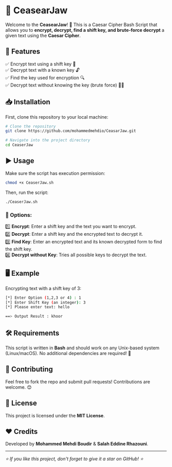 # 🚀 CeasearJaw

Welcome to the **CeasearJaw**! 🔐 This is a Caesar Cipher Bash Script that allows you to **encrypt, decrypt, find a shift key, and brute-force decrypt** a given text using the **Caesar Cipher**.

## 📌 Features
✅ Encrypt text using a shift key 🔏  
✅ Decrypt text with a known key 🔓  
✅ Find the key used for encryption 🔍  
✅ Decrypt text without knowing the key (brute force) 🕵️‍♂️  

## 📥 Installation
First, clone this repository to your local machine:

```bash
# Clone the repository
git clone https://github.com/mohammedmehdio/CeasarJaw.git

# Navigate into the project directory
cd CeaserJaw
```

## ▶️ Usage
Make sure the script has execution permission:

```bash
chmod +x CeaserJaw.sh
```

Then, run the script:

```bash
./CeaserJaw.sh
```

### 🔢 Options:
1️⃣ **Encrypt**: Enter a shift key and the text you want to encrypt.  
2️⃣ **Decrypt**: Enter a shift key and the encrypted text to decrypt it.  
3️⃣ **Find Key**: Enter an encrypted text and its known decrypted form to find the shift key.  
4️⃣ **Decrypt without Key**: Tries all possible keys to decrypt the text.  

## 🖥️ Example
Encrypting text with a shift key of 3:

```bash
[*] Enter Option (1,2,3 or 4) : 1
[*] Enter Shift Key (an integer): 3
[*] Please enter text: hello

==> Output Result : khoor
```

## 🛠 Requirements
This script is written in **Bash** and should work on any Unix-based system (Linux/macOS). No additional dependencies are required! 🎉

## 🤝 Contributing
Feel free to fork the repo and submit pull requests! Contributions are welcome. 😊

## 📜 License
This project is licensed under the **MIT License**.

## ❤️ Credits
Developed by **Mohammed Mehdi Boudir** & **Salah Eddine Rhazouni**.

---
_⭐ If you like this project, don't forget to give it a star on GitHub! ⭐_

